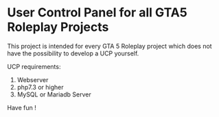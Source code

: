 # User Control Panel for all GTA5 Roleplay Projects

This project is intended for every GTA 5 Roleplay project which does not have the possibility to develop a UCP yourself.

UCP requirements:

1. Webserver
2. php7.3 or higher
3. MySQL or Mariadb Server
  
Have fun !
